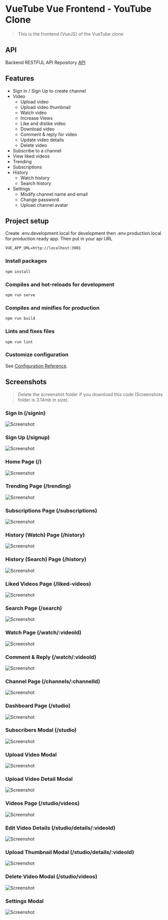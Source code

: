 # VueTube Vue Frontend - YouTube Clone

> This is the frontend (VueJS) of the VueTube clone

## API

Backend RESTFUL API Repository [API](https://github.com/techreagan/youtube-clone-nodejs-api)

## Features

- Sign in / Sign Up to create channel
- Video
  - Upload video
  - Upload video thumbnail
  - Watch video
  - Increase Views
  - Like and dislike video
  - Download video
  - Comment & reply for video
  - Update video details
  - Delete video
- Subscribe to a channel
- View liked videos
- Trending
- Subscriptions
- History
  - Watch history
  - Search history
- Settings
  - Modify channel name and email
  - Change password
  - Upload channel avatar

## Project setup

Create .env.development.local for development then .env.production.local for production ready app.
Then put in your api URL

```
VUE_APP_URL=http://localhost:3001
```

### Install packages

```
npm install
```

### Compiles and hot-reloads for development

```
npm run serve
```

### Compiles and minifies for production

```
npm run build
```

### Lints and fixes files

```
npm run lint
```

### Customize configuration

See [Configuration Reference](https://cli.vuejs.org/config/).

## Screenshots

> Delete the screenshot folder if you download this code (Screenshots folder is 3.14mb in size).

### Sign In (/signin)

![Screenshot](screenshots/20%20-%20Sign%20in.jpg)

### Sign Up (/signup)

![Screenshot](screenshots/21%20-%20Sign%20up.jpg)

### Home Page (/)

![Screenshot](screenshots/1%20-%20Home.jpg)

### Trending Page (/trending)

![Screenshot](screenshots/2%20-%20Trending.jpg)

### Subscriptions Page (/subscriptions)

![Screenshot](screenshots/3%20-%20Subscriptions.jpg)

### History (Watch) Page (/history)

![Screenshot](screenshots/4%20-%20Watch%20History.jpg)

### History (Search) Page (/history)

![Screenshot](screenshots/5%20-%20Search%20History.jpg)

### Liked Videos Page (/liked-videos)

![Screenshot](screenshots/6%20-%20Liked%20Videos.jpg)

### Search Page (/search)

![Screenshot](screenshots/19%20-%20Search.jpg)

### Watch Page (/watch/:videoId)

![Screenshot](screenshots/7%20-%20Watch.jpg)

### Comment & Reply (/watch/:videoId)

![Screenshot](screenshots/8%20-%20Comment%20-%20Reply.jpg)

### Channel Page (/channels/:channelId)

![Screenshot](screenshots/9%20-%20Channel.jpg)

### Dashboard Page (/studio)

![Screenshot](screenshots/10%20-%20Dashboard.jpg)

### Subscribers Modal (/studio)

![Screenshot](screenshots/11%20-%20Subscribers%20Modal.jpg)

### Upload Video Modal

![Screenshot](screenshots/12%20-%20Upload%20Modal.jpg)

### Upload Video Detail Modal

![Screenshot](screenshots/13%20-%20Video%20Details.jpg)

### Videos Page (/studio/videos)

![Screenshot](screenshots/14%20-%20Videos.jpg)

### Edit Video Details (/studio/details/:videoId)

![Screenshot](screenshots/15%20-%20Edit%20Video%20Details.jpg)

### Upload Thumbnail Modal (/studio/details/:videoId)

![Screenshot](screenshots/16%20-%20Upload%20Thumbnail%20Modal.jpg)

### Delete Video Modal (/studio/videos)

![Screenshot](screenshots/17%20-%20Delete%20Video%20Modal.jpg)

### Settings Modal

![Screenshot](screenshots/17%20-%20Delete%20Video%20Modal.jpg)


